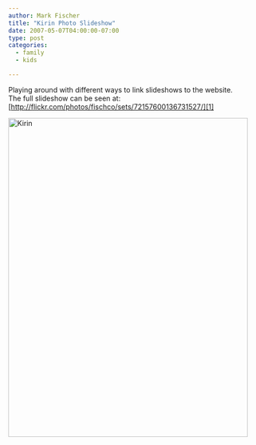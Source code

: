 ```yaml
---
author: Mark Fischer
title: "Kirin Photo Slideshow"
date: 2007-05-07T04:00:00-07:00
type: post
categories:
  - family
  - kids

---
```


Playing around with different ways to link slideshows to the website.  
The full slideshow can be seen at: [http://flickr.com/photos/fischco/sets/72157600136731527/][1]

[1]: http://flickr.com/photos/fischco/sets/72157600136731527

<!--more-->

<a data-flickr-embed="true" data-header="true" data-footer="true"  href="https://www.flickr.com/photos/fischco/albums/72157600136731527" title="Kirin"><img src="https://farm3.staticflickr.com/2803/4468143831_b18d9934e5_z.jpg" width="480" height="640" alt="Kirin"></a><script async src="//embedr.flickr.com/assets/client-code.js" charset="utf-8"></script>

